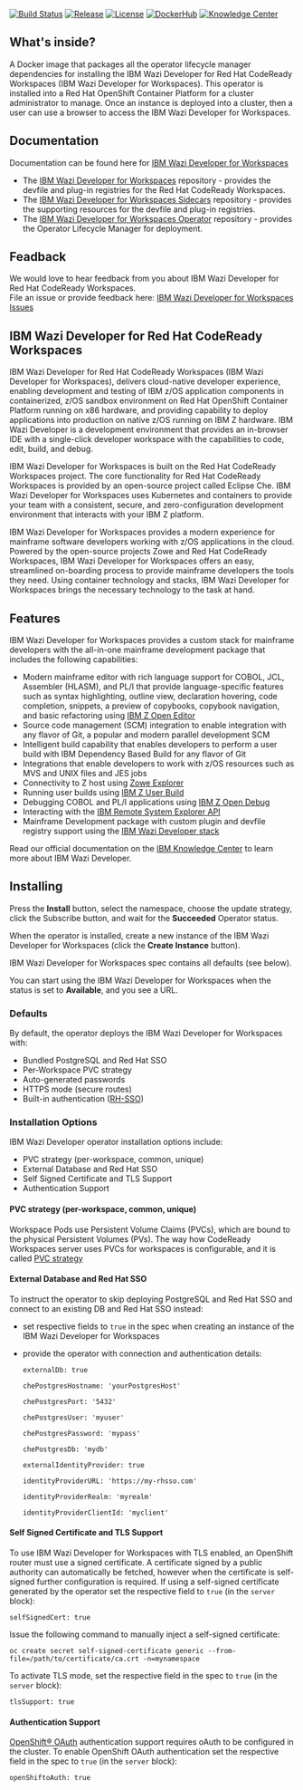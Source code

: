 [![Build Status](https://travis-ci.com/IBM/wazi-codeready-workspaces-operator.svg?branch=main)](https://travis-ci.com/IBM/wazi-codeready-workspaces-operator)
[![Release](https://img.shields.io/github/release/IBM/wazi-codeready-workspaces-operator.svg)](../../releases/latest)
[![License](https://img.shields.io/github/license/IBM/wazi-codeready-workspaces-operator)](LICENSE)
[![DockerHub](https://img.shields.io/badge/DockerHub-Operator-blue?color=3498db)](https://hub.docker.com/repository/docker/ibmcom/wazi-code-operator-catalog)
[![Knowledge Center](https://img.shields.io/badge/Knowledge%20Center-blue?color=1f618d)](https://www.ibm.com/support/knowledgecenter/SSCH39)

## What's inside?
  
A Docker image that packages all the operator lifecycle manager dependencies for installing the IBM Wazi Developer for Red Hat CodeReady Workspaces (IBM Wazi Developer for Workspaces). This operator is installed into a Red Hat OpenShift Container Platform for a cluster administrator to manage. Once an instance is deployed into a cluster, then a user can use a browser to access the IBM Wazi Developer for Workspaces.
  
## Documentation
  
Documentation can be found here for [IBM Wazi Developer for Workspaces](https://www.ibm.com/support/knowledgecenter/SSCH39)  
  
* The [IBM Wazi Developer for Workspaces](https://github.com/ibm/wazi-codeready-workspaces) repository - provides the devfile and plug-in registries for the Red Hat CodeReady Workspaces.
* The [IBM Wazi Developer for Workspaces Sidecars](https://github.com/ibm/wazi-codeready-workspaces-sidecars) repository - provides the supporting resources for the devfile and plug-in registries.
* The [IBM Wazi Developer for Workspaces Operator](https://github.com/ibm/wazi-codeready-workspaces-operator) repository - provides the Operator Lifecycle Manager for deployment.
  
## Feadback
  
We would love to hear feedback from you about IBM Wazi Developer for Red Hat CodeReady Workspaces.  
File an issue or provide feedback here: [IBM Wazi Developer for Workspaces Issues](https://github.com/IBM/wazi-codeready-workspaces/issues)

## IBM Wazi Developer for Red Hat CodeReady Workspaces

IBM Wazi Developer for Red Hat CodeReady Workspaces (IBM Wazi Developer for Workspaces), delivers cloud-native developer experience, enabling development and testing of IBM z/OS application components in containerized, z/OS sandbox environment on Red Hat OpenShift Container Platform running on x86 hardware, and providing capability to deploy applications into production on native z/OS running on IBM Z hardware. IBM Wazi Developer is a development environment that provides an in-browser IDE with a single-click developer workspace with the capabilities to code, edit, build, and debug.  
  
IBM Wazi Developer for Workspaces is built on the Red Hat CodeReady Workspaces project. The core functionality for Red Hat CodeReady Workspaces is provided by an open-source project called Eclipse Che. IBM Wazi Developer for Workspaces uses Kubernetes and containers to provide your team with a consistent, secure, and zero-configuration development environment that interacts with your IBM Z platform.  
  
IBM Wazi Developer for Workspaces provides a modern experience for mainframe software developers working with z/OS applications in the cloud. Powered by the open-source projects Zowe and Red Hat CodeReady Workspaces, IBM Wazi Developer for Workspaces offers an easy, streamlined on-boarding process to provide mainframe developers the tools they need. Using container technology and stacks, IBM Wazi Developer for Workspaces brings the necessary technology to the task at hand.

## Features

IBM Wazi Developer for Workspaces provides a custom stack for mainframe developers with the all-in-one mainframe development package that includes the following capabilities:

- Modern mainframe editor with rich language support for COBOL, JCL, Assembler (HLASM), and PL/I that provide language-specific features such as syntax highlighting, outline view, declaration hovering, code completion, snippets, a preview of copybooks, copybook navigation, and basic refactoring using [IBM Z Open Editor](https://marketplace.visualstudio.com/items?itemName=IBM.zopeneditor)
- Source code management (SCM) integration to enable integration with any flavor of Git, a popular and modern parallel development SCM
- Intelligent build capability that enables developers to perform a user build with IBM Dependency Based Build for any flavor of Git
- Integrations that enable developers to work with z/OS resources such as MVS and UNIX files and JES jobs
- Connectivity to Z host using [Zowe Explorer](https://marketplace.visualstudio.com/items?itemName=Zowe.vscode-extension-for-zowe)
- Running user builds using [IBM Z User Build](https://www.ibm.com/support/knowledgecenter/SSCH39_1.0.0/com.ibm.wazi.development.client.doc/user_build_setup_run.html)
- Debugging COBOL and PL/I applications using [IBM Z Open Debug](https://developer.ibm.com/mainframe/2020/06/12/introducing-ibm-z-open-debug/)
- Interacting with the [IBM Remote System Explorer API](https://ibm.github.io/zopeneditor-about/Docs/interact_zos_overview.html)
- Mainframe Development package with custom plugin and devfile registry support using the [IBM Wazi Developer stack](https://github.com/IBM/wazi-codeready-workspaces)
  
Read our official documentation on the [IBM Knowledge Center](https://www.ibm.com/support/knowledgecenter/SSCH39) to learn more about IBM Wazi Developer. 

## Installing
Press the **Install** button, select the namespace, choose the update strategy, click the Subscribe button, and wait for the **Succeeded** Operator status.

When the operator is installed, create a new instance of the IBM Wazi Developer for Workspaces (click the **Create Instance** button).  

IBM Wazi Developer for Workspaces spec contains all defaults (see below).

You can start using the IBM Wazi Developer for Workspaces when the status is set to **Available**, and you see a URL.

### Defaults
By default, the operator deploys the IBM Wazi Developer for Workspaces with:

- Bundled PostgreSQL and Red Hat SSO
- Per-Workspace PVC strategy
- Auto-generated passwords
- HTTPS mode (secure routes)
- Built-in authentication ([RH-SSO](https://access.redhat.com/documentation/en-us/red_hat_codeready_workspaces/2.1/html/administration_guide/managing-users_crw#configuring-authorization_crw))

### Installation Options
IBM Wazi Developer operator installation options include:

- PVC strategy (per-workspace, common, unique)
- External Database and Red Hat SSO
- Self Signed Certificate and TLS Support
- Authentication Support

#### PVC strategy (per-workspace, common, unique)

Workspace Pods use Persistent Volume Claims (PVCs), which are bound to the physical Persistent Volumes (PVs). The way how CodeReady Workspaces server uses PVCs for workspaces is configurable, and it is called [PVC strategy](https://access.redhat.com/documentation/en-us/red_hat_codeready_workspaces/2.1/html/administration_guide/codeready-workspaces-architectural-elements#workspace-configuration_workspaces-architecture)

#### External Database and Red Hat SSO

To instruct the operator to skip deploying PostgreSQL and Red Hat SSO and connect to an existing DB and Red Hat SSO instead:

- set respective fields to `true` in the spec when creating an instance of the IBM Wazi Developer for Workspaces
- provide the operator with connection and authentication details:
  
  `externalDb: true`
  
  `chePostgresHostname: 'yourPostgresHost'`
  
  `chePostgresPort: '5432'`
  
  `chePostgresUser: 'myuser'`
  
  `chePostgresPassword: 'mypass'`
  
  `chePostgresDb: 'mydb'`
  
  `externalIdentityProvider: true`
  
  `identityProviderURL: 'https://my-rhsso.com'`
  
  `identityProviderRealm: 'myrealm'`
  
  `identityProviderClientId: 'myclient'`

#### Self Signed Certificate and TLS Support

To use IBM Wazi Developer for Workspaces with TLS enabled, an OpenShift router must use a signed certificate. A certificate signed by a public authority can automatically be fetched, however when the certificate is self-signed further configuration is required.
If using a self-signed certificate generated by the operator set the respective field to `true` (in the `server` block):
  
```
selfSignedCert: true
```

Issue the following command to manually inject a self-signed certificate:

```
oc create secret self-signed-certificate generic --from-file=/path/to/certificate/ca.crt -n=mynamespace
```

To activate TLS mode, set the respective field in the spec to `true` (in the `server` block):

```
tlsSupport: true
```

#### Authentication Support

[OpenShift&reg; OAuth](https://docs.openshift.com/container-platform/4.4/authentication/understanding-authentication.html) authentication support requires oAuth to be configured in the cluster. To enable OpenShift OAuth authentication set the respective field in the spec to `true` (in the `server` block):

```
openShiftoAuth: true
```
